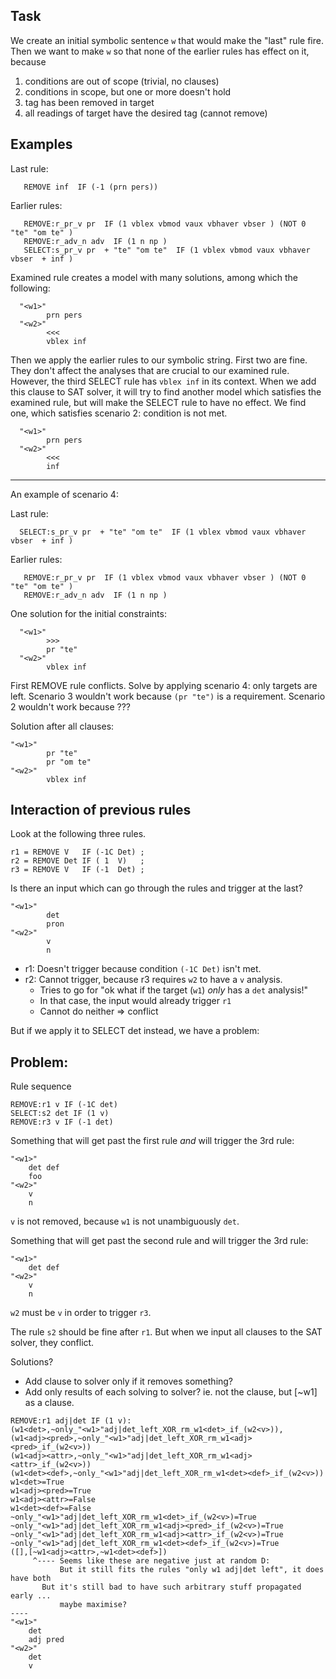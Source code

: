 Task
----

We create an initial symbolic sentence `w` that would make the "last" rule fire. Then we want to make `w` so that none of the earlier rules has effect on it, because

 1. conditions are out of scope (trivial, no clauses)
 2. conditions in scope, but one or more doesn't hold
 3. tag has been removed in target
 4. all readings of target have the desired tag (cannot remove)
 

Examples
--------

Last rule:
```
   REMOVE inf  IF (-1 (prn pers))
```

Earlier rules:
```
   REMOVE:r_pr_v pr  IF (1 vblex vbmod vaux vbhaver vbser ) (NOT 0 "te" "om te" )
   REMOVE:r_adv_n adv  IF (1 n np )
   SELECT:s_pr_v pr  + "te" "om te"  IF (1 vblex vbmod vaux vbhaver vbser  + inf )
```

Examined rule creates a model with many solutions, among which the following:
```
  "<w1>"
        prn pers
  "<w2>"
        <<<
        vblex inf
```

Then we apply the earlier rules to our symbolic string. First two are fine. They don't affect the analyses that are crucial to our examined rule.
However, the third SELECT rule has `vblex inf` in its context. When we add this clause to SAT solver, it will try to find another model which satisfies the examined rule, but will make the SELECT rule to have no effect. We find one, which satisfies scenario 2: condition is not met.

```
  "<w1>"
        prn pers
  "<w2>"
        <<<
        inf
```

---------


An example of scenario 4:

Last rule:

```
  SELECT:s_pr_v pr  + "te" "om te"  IF (1 vblex vbmod vaux vbhaver vbser  + inf ) 
```

Earlier rules:
```
   REMOVE:r_pr_v pr  IF (1 vblex vbmod vaux vbhaver vbser ) (NOT 0 "te" "om te" )
   REMOVE:r_adv_n adv  IF (1 n np )
```

One solution for the initial constraints:

```
  "<w1>"
        >>>
        pr "te"
  "<w2>"
        vblex inf
```

First REMOVE rule conflicts. Solve by applying scenario 4: only targets are left.
Scenario 3 wouldn't work because `(pr "te")` is a requirement.
Scenario 2 wouldn't work because ???

Solution after all clauses:
```
"<w1>"
        pr "te"
        pr "om te"
"<w2>"
        vblex inf
```


## Interaction of previous rules

Look at the following three rules.

```
r1 = REMOVE V   IF (-1C Det) ;
r2 = REMOVE Det IF ( 1  V)   ;
r3 = REMOVE V   IF (-1  Det) ;
```

Is there an input which can go through the rules and trigger at the last?

```
"<w1>"
        det
        pron
"<w2>"
        v
        n
```

 * r1: Doesn't trigger because condition `(-1C Det)` isn't met.
 * r2: Cannot trigger, because r3 requires `w2` to have a `v` analysis.
   * Tries to go for "ok what if the target (`w1`) *only* has a `det` analysis!" 
   * In that case, the input would already trigger `r1`
   * Cannot do neither => conflict

But if we apply it to SELECT det instead, we have a problem:

## Problem:

Rule sequence

```
REMOVE:r1 v IF (-1C det)
SELECT:s2 det IF (1 v)
REMOVE:r3 v IF (-1 det)
```

Something that will get past the first rule *and* will trigger the 3rd rule:

```
"<w1>"
	det def
	foo
"<w2>"
	v
	n
```

`v` is not removed, because `w1` is not unambiguously `det`.

Something that will get past the second rule and will trigger the 3rd rule:

```
"<w1>"
	det def
"<w2>"
	v
	n
```

`w2` must be `v` in order to trigger `r3`.

The rule `s2` should be fine after `r1`. But when we input all clauses to the SAT solver, they conflict.

Solutions?

* Add clause to solver only if it removes something?
* Add only results of each solving to solver? ie. not the clause, but [~w1<foo>] as a clause.


```
REMOVE:r1 adj|det IF (1 v): 
(w1<det>,~only_"<w1>"adj|det_left_XOR_rm_w1<det>_if_(w2<v>)),
(w1<adj><pred>,~only_"<w1>"adj|det_left_XOR_rm_w1<adj><pred>_if_(w2<v>))
(w1<adj><attr>,~only_"<w1>"adj|det_left_XOR_rm_w1<adj><attr>_if_(w2<v>))
(w1<det><def>,~only_"<w1>"adj|det_left_XOR_rm_w1<det><def>_if_(w2<v>))
w1<det>=True
w1<adj><pred>=True
w1<adj><attr>=False
w1<det><def>=False
~only_"<w1>"adj|det_left_XOR_rm_w1<det>_if_(w2<v>)=True
~only_"<w1>"adj|det_left_XOR_rm_w1<adj><pred>_if_(w2<v>)=True
~only_"<w1>"adj|det_left_XOR_rm_w1<adj><attr>_if_(w2<v>)=True
~only_"<w1>"adj|det_left_XOR_rm_w1<det><def>_if_(w2<v>)=True
([],[~w1<adj><attr>,~w1<det><def>])
     ^---- Seems like these are negative just at random D:
           But it still fits the rules "only w1 adj|det left", it does have both
	   But it's still bad to have such arbitrary stuff propagated early ...
           maybe maximise?
----
"<w1>"
	det
	adj pred
"<w2>"
	det
	v
```



